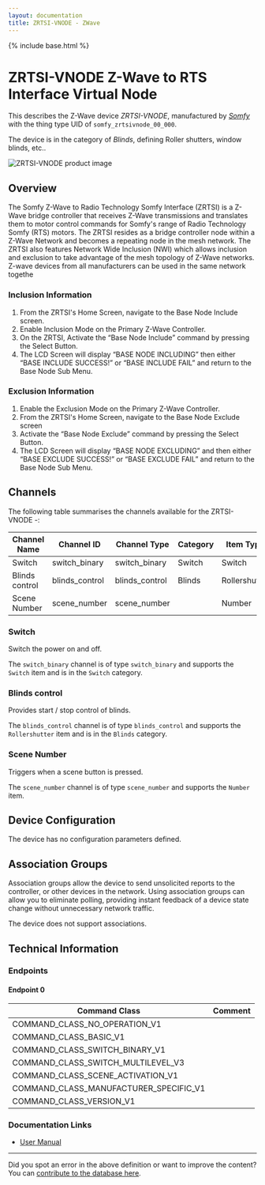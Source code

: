 ```yaml
---
layout: documentation
title: ZRTSI-VNODE - ZWave
---
```


{% include base.html %}

# ZRTSI-VNODE Z-Wave to RTS Interface Virtual Node
This describes the Z-Wave device *ZRTSI-VNODE*, manufactured by *[Somfy](http://www.somfy.com/)* with the thing type UID of ```somfy_zrtsivnode_00_000```.

The device is in the category of *Blinds*, defining Roller shutters, window blinds, etc..

![ZRTSI-VNODE product image](https://www.cd-jackson.com/zwave_device_uploads/370/370_default.jpg)


## Overview

The Somfy Z-Wave to Radio Technology Somfy Interface (ZRTSI) is a Z-Wave bridge controller that receives Z-Wave transmissions and translates them to motor control commands for Somfy's range of Radio Technology Somfy (RTS) motors. The ZRTSI resides as a bridge controller node within a Z-Wave Network and becomes a repeating node in the mesh network. The ZRTSI also features Network Wide Inclusion (NWI) which allows inclusion and exclusion to take advantage of the mesh topology of Z-Wave networks. Z-wave devices from all manufacturers can be used in the same network togethe

### Inclusion Information

  1. From the ZRTSI's Home Screen, navigate to the Base Node Include screen.
  2. Enable Inclusion Mode on the Primary Z-Wave Controller.
  3. On the ZRTSI, Activate the “Base Node Include” command by pressing the Select Button.
  4. The LCD Screen will display “BASE NODE INCLUDING” then either “BASE INCLUDE SUCCESS!” or “BASE INCLUDE FAIL” and return to the Base Node Sub Menu.  

### Exclusion Information

  1. Enable the Exclusion Mode on the Primary Z-Wave Controller.
  2. From the ZRTSI's Home Screen, navigate to the Base Node Exclude screen
  3. Activate the “Base Node Exclude” command by pressing the Select Button.
  4. The LCD Screen will display “BASE NODE EXCLUDING” and then either “BASE EXCLUDE SUCCESS!” or “BASE EXCLUDE FAIL” and return to the Base Node Sub Menu. 

## Channels

The following table summarises the channels available for the ZRTSI-VNODE -:

| Channel Name | Channel ID | Channel Type | Category | Item Type |
|--------------|------------|--------------|----------|-----------|
| Switch | switch_binary | switch_binary | Switch | Switch | 
| Blinds control | blinds_control | blinds_control | Blinds | Rollershutter | 
| Scene Number | scene_number | scene_number |  | Number | 

### Switch
Switch the power on and off.

The ```switch_binary``` channel is of type ```switch_binary``` and supports the ```Switch``` item and is in the ```Switch``` category.

### Blinds control
Provides start / stop control of blinds.

The ```blinds_control``` channel is of type ```blinds_control``` and supports the ```Rollershutter``` item and is in the ```Blinds``` category.

### Scene Number
Triggers when a scene button is pressed.

The ```scene_number``` channel is of type ```scene_number``` and supports the ```Number``` item.



## Device Configuration

The device has no configuration parameters defined.

## Association Groups

Association groups allow the device to send unsolicited reports to the controller, or other devices in the network. Using association groups can allow you to eliminate polling, providing instant feedback of a device state change without unnecessary network traffic.

The device does not support associations.
## Technical Information

### Endpoints

#### Endpoint 0

| Command Class | Comment |
|---------------|---------|
| COMMAND_CLASS_NO_OPERATION_V1| |
| COMMAND_CLASS_BASIC_V1| |
| COMMAND_CLASS_SWITCH_BINARY_V1| |
| COMMAND_CLASS_SWITCH_MULTILEVEL_V3| |
| COMMAND_CLASS_SCENE_ACTIVATION_V1| |
| COMMAND_CLASS_MANUFACTURER_SPECIFIC_V1| |
| COMMAND_CLASS_VERSION_V1| |

### Documentation Links

* [User Manual](https://www.cd-jackson.com/zwave_device_uploads/370/ZRTSI-Instructions-1811265.pdf)

---

Did you spot an error in the above definition or want to improve the content?
You can [contribute to the database here](http://www.cd-jackson.com/index.php/zwave/zwave-device-database/zwave-device-list/devicesummary/370).
